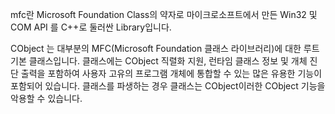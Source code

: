 mfc란 Microsoft Foundation Class의 약자로 마이크로소프트에서 만든 Win32 및 COM API 를 C++로 둘러싼 Library입니다.

CObject 는 대부분의 MFC(Microsoft Foundation 클래스 라이브러리)에 대한 루트 기본 클래스입니다. 클래스에는 CObject 직렬화 지원, 런타임 클래스 정보 및 개체 진단 출력을 포함하여 사용자 고유의 프로그램 개체에 통합할 수 있는 많은 유용한 기능이 포함되어 있습니다. 클래스를 파생하는 경우 클래스는 CObject이러한 CObject 기능을 악용할 수 있습니다.